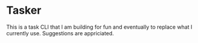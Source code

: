 # Tasker

This is a task CLI that I am building for fun and eventually to replace what I currently use. Suggestions are appriciated.
